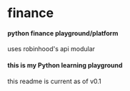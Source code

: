 # finance
#### python finance playground/platform

uses robinhood's api
modular

#### this is my Python learning playground

this readme is current as of v0.1
